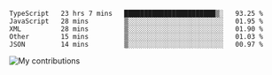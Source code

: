 <!--START_SECTION:waka-->
```text
TypeScript   23 hrs 7 mins   ███████████████████████▒░   93.25 % 
JavaScript   28 mins         ▒░░░░░░░░░░░░░░░░░░░░░░░░   01.95 % 
XML          28 mins         ▒░░░░░░░░░░░░░░░░░░░░░░░░   01.90 % 
Other        15 mins         ▒░░░░░░░░░░░░░░░░░░░░░░░░   01.03 % 
JSON         14 mins         ▒░░░░░░░░░░░░░░░░░░░░░░░░   00.97 % 
```
<!--END_SECTION:waka-->
<img src="https://github-readme-streak-stats.herokuapp.com/?user=pahas&theme=white" alt="My contributions" />
